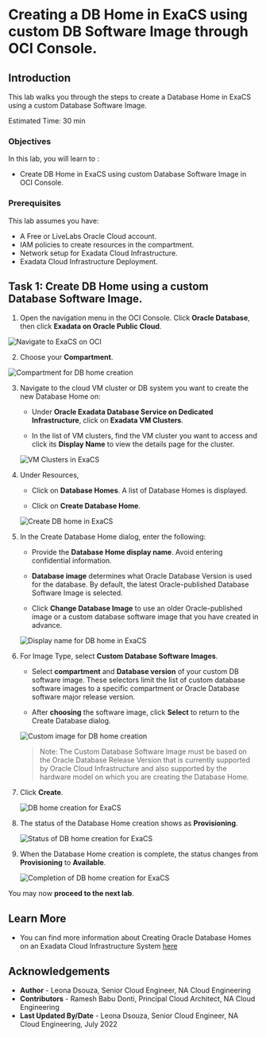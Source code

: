 # Creating a DB Home in ExaCS using custom DB Software Image through OCI Console.

## Introduction

This lab walks you through the steps to create a Database Home in ExaCS using a custom Database Software Image.

Estimated Time:  30 min

### Objectives
In this lab, you will learn to :
* Create DB Home in ExaCS using custom Database Software Image in OCI Console.

### Prerequisites  

This lab assumes you have:
- A Free or LiveLabs Oracle Cloud account.
- IAM policies to create resources in the compartment.
- Network setup for Exadata Cloud Infrastructure.
- Exadata Cloud Infrastructure Deployment.

## Task 1: Create DB Home using a custom Database Software Image.

1. Open the navigation menu in the OCI Console. Click **Oracle Database**, then click **Exadata on Oracle Public Cloud**.

  ![Navigate to ExaCS on OCI](./images/navigate-to-exacs-public-cloud.png "Navigate to ExaCS on OCI")


2. Choose your **Compartment**.

  ![Compartment for DB home creation](./images/choose-compartment.png "Compartment for DB home creation")


3. Navigate to the cloud VM cluster or DB system you want to create the new Database Home on:

    * Under **Oracle Exadata Database Service on Dedicated Infrastructure**, click on **Exadata VM Clusters**. 

    * In the list of VM clusters, find the VM cluster you want to access and click its **Display Name** to view the details page for the cluster.

   ![VM Clusters in ExaCS](./images/navigate-exacs-vm-cluster.png "VM Clusters in ExaCS")

4. Under Resources, 

    * Click on **Database Homes**.
    A list of Database Homes is displayed.
    
    * Click on **Create Database Home**.

    ![Create DB home in ExaCS](./images/create-db-home1.png "Create DB home in ExaCS")

5. In the Create Database Home dialog, enter the following:

    * Provide the **Database Home display name**. Avoid entering confidential information.
    
    * **Database image** determines what Oracle Database Version is used for the database. By default, the latest Oracle-published Database Software Image is selected.
    
    * Click **Change Database Image** to use an older Oracle-published image or a custom database software image that you have created in advance.

   ![Display name for DB home in ExaCS](./images/create-db-home2.png "Display name for DB home in ExaCS")
  
6. For Image Type, select **Custom Database Software Images**.
    
    * Select **compartment** and **Database version** of your custom DB software image. These selectors limit the list of custom database software images to a specific compartment or Oracle Database software major release version.
   

    * After **choosing** the software image, click **Select** to return to the Create Database dialog.

   ![Custom image for DB home creation](./images/create-db-home3.png "Custom image for DB home creation")


   > Note: The Custom Database Software Image must be based on the Oracle Database Release Version that is currently supported by Oracle Cloud Infrastructure and also supported by the hardware model on which you are creating the Database Home.

7. Click **Create**.

   ![DB home creation for ExaCS](./images/create-db-home4.png "DB home creation for ExaCS")

8. The status of the Database Home creation shows as **Provisioning**. 

   ![Status of DB home creation for ExaCS](./images/create-db-home-state1.png "Status of DB home creation for ExaCS")

9. When the Database Home creation is complete, the status changes from    **Provisioning** to **Available**.

   ![Completion of DB home creation for ExaCS](./images/create-db-home-state2.png "Completion of DB home creation for ExaCS")


You may now **proceed to the next lab**.

## Learn More
- You can find more information about Creating Oracle Database Homes on an Exadata Cloud Infrastructure System [here](https://docs.oracle.com/en-us/iaas/exadatacloud/exacs/creating-database-homes-exacc.html)


## Acknowledgements
* **Author** - Leona Dsouza, Senior Cloud Engineer, NA Cloud Engineering
* **Contributors** -  Ramesh Babu Donti, Principal Cloud Architect, NA Cloud Engineering
* **Last Updated By/Date** - Leona Dsouza, Senior Cloud Engineer, NA Cloud Engineering, July 2022
